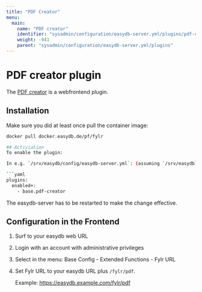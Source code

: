 ```yaml
---
title: "PDF Creator"
menu:
  main:
    name: "PDF creator"
    identifier: "sysadmin/configuration/easydb-server.yml/plugins/pdf-creator"
    weight: -941
    parent: "sysadmin/configuration/easydb-server.yml/plugins"
---
```


# PDF creator plugin
The [PDF creator](/de/webfrontend/rightsmanagement/objecttypes/#pdf-creato) is a webfrontend plugin.

## Installation

Make sure you did at least once pull the container image:

```bash
docker pull docker.easydb.de/pf/fylr

## Activiation
To enable the plugin:

In e.g. `/srv/easydb/config/easydb-server.yml`: (assuming `/srv/easydb` is your [base directory](/en/sysadmin/installation/#mount))

```yaml
plugins:
  enabled+:
    - base.pdf-creator
```

The easydb-server has to be restarted to make the change effective.

## Configuration in the Frontend

1. Surf to your easydb web URL

2. Login with an account with administrative privileges

3. Select in the menu: Base Config - Extended Functions - Fylr URL

4. Set Fylr URL to your easydb URL plus `/fylr/pdf`.

    Example: https://easydb.example.com/fylr/pdf

